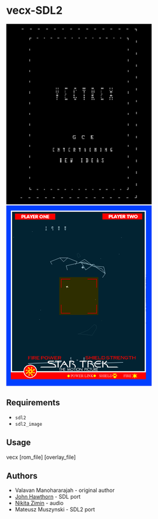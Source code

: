vecx-SDL2
====

![Vectrex Loading Screen](screenshot0.png) ![Star Trek](screenshot1.png)

Requirements
------------
* `sdl2`
* `sdl2_image`

Usage
-----

vecx [rom_file] [overlay_file]

Authors
-------

* Valavan Manohararajah - original author
* [John Hawthorn](https://twitter.com/jhawthorn) - SDL port
* [Nikita Zimin](https://twitter.com/nzeemin) - audio
* Mateusz Muszynski - SDL2 port


